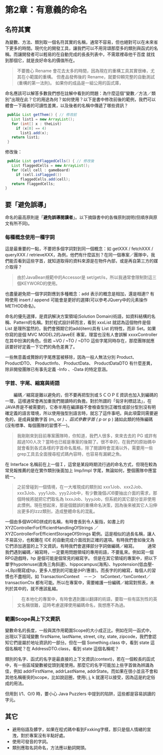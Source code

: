 
# 第2章：有意義的命名

## 名符其實

為變數、方法、類別取一個名符其實的名稱，通常不容易，但也絕對可以在未來省下更多的時間。現代化的開發工具，讓我們可以不用背頌那麼多的類別與函式的名稱。而讓開發者可以輕易的在自動完成的長長列表中，不需眾裡尋他千百度
就找到那個它，就是良好命名的價值所在。

> 不要擔心 Rename 會花去太多的時間，因為現在的重構工具其實很棒，尤其在小範圍的重構。
> 但產品發佈後的 Rename，就要仰頼完整的自動測試(重構的第一法則)。
> 如果你的成品是一組公用的函式庫，

命名應該可以解答多數我們想在註解中看到的問題：為什麼這個"變數／方法／類別"出現在此？它的用途為何？如何使用？以下是書中修改前後的範例，我們可以體會一下兩者的可讀性差異，以及後者的名稱中傳遞了哪些資訊？

``` java
 public List getThem() { // 修改前
   List list1 = new ArrayList(); 
   for (int[] x : theList) 
     if (x[0] == 4) 
       list1.add(x); 
   return list1; 
 }
``` 

修改後：

``` java
 public List getFlaggedCells() { // 修改後
   List flaggedCells = new ArrayList(); 
   for (Cell cell : gameBoard) 
     if (cell.isFlagged()) 
       flaggedCells.add(cell); 
   return flaggedCells; 
} 
```

## 要「避免誤導」

命名的最高原則是「**避免誤導閱讀者**」。以下摘錄書中的各條原則說明(但順序與原文有所不同)。

### 每種概念使用一種字詞

這是最重要的一點，不要把多個字詞對到同一個概念：如 getXXX / fetchXXX / queryXXX / retrieveXXX，為例，他們有什麼區別？在同一個專案／團隊中，我們能否看到這些字首，就知道取得的資料來源是在物件內部，或是再自第三方的媒介取得？

> 由於JavaBean規範中的Accessor是 set/get/is，所以我通常會限制對這三個KEYWORD的使用。

也盡量避免把一個字詞對應到多種概念：add 表示的概念是相加，還是相連!? 有時使用 insert / append 可能會是更好的選擇(可以參考JQuery中的元素操作METHOD命名)。

命名的優先選擇，是資訊解決方案領域(Solution Domain)術語，如資料結構的名稱、Pattern的名稱。對於程式設計師而言，看到 xxxList 就認為這個物件是個 List 是理所當然的，我們會預期它的add(item)具有 List 的特性，而非 Set。如果你寫的是個 MVC MODEL2的JaveEE 專案，理當也沒有人會誤解 xxxxController 在其中扮演的角色。但若 ~VO / ~TO / ~DTO 這些字尾同時存在，那麼團隊就應該要好好定義一下它們的角色差異了。

一些無意義或贅餘的字尾應當被移除，因為一般人無法分別 Product、 ProductDTO、 ProductInfo、 ProductData、 ProductDataDTO 有什麼差異，除非開發團隊已有事先定義 -Info 、-Data 的特定意涵。

### 字首、字尾、縮寫與術語

　　編碼／縮寫是難以避免的，但不要再把型別或ＳＣＯＰＥ資訊也加入到編碼的一環，這樣通常會再加重我們閱讀時的負擔。對於所謂的「匈牙利標誌法」，在JAVA界是不被需要的，它泰半用在編譯器不會檢查型別正確性或部分型別沒有明確定義的語言環境，所以使用強型別語言時，就忘了這件事吧。與此項雷同需要避免的，是成員變數字首 (m_ or _) 、函式參數字首 ( p_ or p ) 諸如此類的特殊編碼(沒有標準、每個團隊的習慣不一)。

> 我剛剛來到目前專案團隊時，你知道，我們人很多，來來去去的 PG 或許有超過100人次？當時也已經是專案的後期了。很不幸的，在我們的原始碼中就會看到各式各樣的字首命名風格，除了閱讀時會混淆以外，需要用一些grep工具去全面搜尋程式碼內容時，也容易有漏網之魚。

在 Interface 名稱前在上一個Ｉ，這曾是某段時期流行過的命名方式，但現在較為常見報推薦的是在實作類別後面加上 Imp/Impl 字尾，無論如何，整個團隊中應當統一。

> 之前曾碰到一個情境，在一大堆現成的類別如 xxx1Job、xxx2Job、xxx3Job、yyy1Job、yyy2Job中，有少數幾個JOB要抽出介面的需求，那個時候將就把它們取名為 IxxxJob、IyyyJob，但系統的其它部分並非使用此慣例。現在想起來，那是個錯誤的重構命名決策，因為後來被其它人沿伸出更多的Izzz類別，造成整體命名的混亂。

一個由多個WORD拼成的名稱，有時會長到令人髮指，如書上的 XYZControllerForEfficientHandlingOfStrings ／ XYZControllerForEfficientStorageOfStrings 範例。這是相似的過長名稱，讓人不易區分，也較難在 IDE 的自動完成介面找到正確的選項。有時我們會如後文為它們添加適當的上下文資訊，有時我們會選擇部分字詞做編碼／縮寫。
　　
通常我們遇到編碼／縮寫時，一定要用問題領域的專用術語，不要亂來。例如寫一個RPG遊戲時，hp 是個可能是個常見的縮寫字。 但是在其它領域的專案中，把以下單字hypotenuse(直角三角斜邊)、hippocampus(海馬)、hypotension(低血壓->LBp)簡寫成hp，更多人想到的可能是(HP/惠普)。而長字的的縮寫，每個人的習慣也不盡相同，如 TransactionContext　－－＞　txContext／txnContext／transactionCtx 都有可能。所以在專案中，需要維護一份編碼／縮寫對照表，未列於其中的，就不應該亂縮。

>　在本地化的專案中，有時會遇到難以翻譯的術語，要取一些有區別性的英文名稱很難，這時考慮選擇使用編碼命名，我想應不為過。

### 範圍Scope與上下文資訊

變數命名的長度，一般與其作用範圍Scope的大小成正比。例如在同一函式中，出現以下區域變數 firstName, lastName, street, city, state, zipcode，我們會認知它們是屬於地址資訊的一部分。但在一個 Something.class 中，看到 state 這個名稱呢？在 AddressDTO.class，看到 state 這個名稱呢？

類別的名字、函式的名字是最直接的上下文資訊(context)，若在一個較長的函式中，有一些區域變數被從頭到尾使用。那麼它的名字可能加上些字首做為辨識為佳，例如 addrFirstName, addrLastName, addrState。而如果在很小並且不會和其他名稱衝突的scope，比如說迴圈，使用i, j, k 就還可以接受，因為這是約定俗成的用法。

但用到 l/1、O/0  時，要小心 Java Puzzlers 中提到的陷阱，這些都是容易誤讀的字元。 　　

## 其它

* 避用俗語及髒字，如果在程式碼中看到Fxxking字樣，那只是個人情緒的宣洩，對於專案沒有半點好處。
* 使用可發音的字詞。
* 類別應取名詞命名，方法應以動詞開頭。

